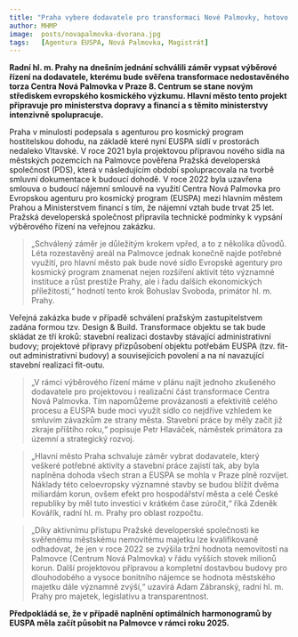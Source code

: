 ```yaml
---
title: "Praha vybere dodavatele pro transformaci Nové Palmovky, hotovo má být do roku 2025"
author: MHMP
image:  posts/novapalmovka-dvorana.jpg
tags:   [Agentura EUSPA, Nová Palmovka, Magistrát]
---
```


**Radní hl. m. Prahy na dnešním jednání schválili záměr vypsat výběrové řízení na dodavatele, kterému bude svěřena transformace nedostavěného torza Centra Nová Palmovka v Praze 8. Centrum se stane novým střediskem evropského kosmického výzkumu. Hlavní město tento projekt připravuje pro ministerstva dopravy a financí a s těmito ministerstvy intenzivně spolupracuje.**

Praha v minulosti podepsala s agenturou pro kosmický program hostitelskou dohodu, na základě které nyní EUSPA sídlí v prostorách nedaleko Vltavské. V roce 2021 byla projektovou přípravou nového sídla na městských pozemcích na Palmovce pověřena Pražská developerská společnost (PDS), která v následujícím období spolupracovala na tvorbě smluvní dokumentace k budoucí dohodě. V roce 2022 byla uzavřena smlouva o budoucí nájemní smlouvě na využití Centra Nová Palmovka pro Evropskou agenturu pro kosmický program (EUSPA) mezi hlavním městem Prahou a Ministerstvem financí s tím, že nájemní vztah bude trvat 25 let. Pražská developerská společnost připravila technické podmínky k vypsání výběrového řízení na veřejnou zakázku.

>„Schválený záměr je důležitým krokem vpřed, a to z několika důvodů. Léta rozestavěný areál na Palmovce jednak konečně najde potřebné využití, pro hlavní město pak bude nové sídlo Evropské agentury pro kosmický program znamenat nejen rozšíření aktivit této významné instituce a růst prestiže Prahy, ale i řadu dalších ekonomických příležitostí,“ hodnotí tento krok Bohuslav Svoboda, primátor hl. m. Prahy.

Veřejná zakázka bude v případě schválení pražským zastupitelstvem zadána formou tzv. Design & Build. Transformace objektu se tak bude skládat ze tří kroků: stavební realizaci dostavby stávající administrativní budovy; projektové přípravy přizpůsobení objektu potřebám EUSPA (tzv. fit-out administrativní budovy) a souvisejících povolení a na ní navazující stavební realizaci fit-outu.

>„V rámci výběrového řízení máme v plánu najít jednoho zkušeného dodavatele pro projektovou i realizační část transformace Centra Nová Palmovka. Tím napomůžeme provázanosti a efektivitě celého procesu a EUSPA bude moci využít sídlo co nejdříve vzhledem ke smluvím závazkům ze strany města. Stavební práce by měly začít již zkraje příštího roku,“ popisuje Petr Hlaváček, náměstek primátora za územní a strategický rozvoj.

>„Hlavní město Praha schvaluje záměr vybrat dodavatele, který veškeré potřebné aktivity a stavební práce zajistí tak, aby byla naplněna dohoda všech stran a EUSPA se mohla v Praze plně rozvíjet. Náklady této celoevropsky významné stavby se budou blížit dvěma miliardám korun, ovšem efekt pro hospodářství města a celé České republiky by měl tuto investici v krátkém čase zúročit,“ říká Zdeněk Kovářík, radní hl. m. Prahy pro oblast rozpočtu.

>„Díky aktivnímu přístupu Pražské developerské společnosti ke svěřenému městskému nemovitému majetku lze kvalifikovaně odhadovat, že jen v roce 2022 se zvýšila tržní hodnota nemovitostí na Palmovce (Centrum Nová Palmovka) v řádu vyšších stovek milionů korun. Další projektovou přípravou a kompletní dostavbou budovy pro dlouhodobého a vysoce bonitního nájemce se hodnota městského majetku dále významně zvýší,“ uzavírá Adam Zábranský, radní hl. m. Prahy pro majetek, legislativu a transparentnost.     

**Předpokládá se, že v případě naplnění optimálních harmonogramů by EUSPA měla začít působit na Palmovce v rámci roku 2025.**
